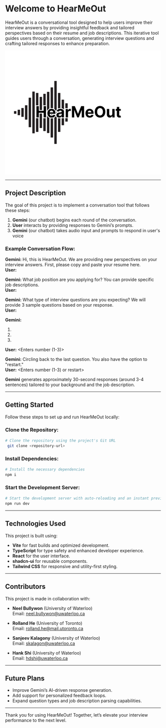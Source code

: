 # Welcome to HearMeOut

HearMeOut is a conversational tool designed to help users improve their interview answers by providing insightful feedback and tailored perspectives based on their resume and job descriptions. This iterative tool guides users through a conversation, generating interview questions and crafting tailored responses to enhance preparation.

![](HearMeOut.png)

---

## Project Description

The goal of this project is to implement a conversation tool that follows these steps:

1. **Gemini** (our chatbot) begins each round of the conversation.
2. **User** interacts by providing responses to Gemini’s prompts.
3. **Gemini** (our chatbot) takes audio input and prompts to respond in user's voice

### Example Conversation Flow:

**Gemini:** Hi, this is HearMeOut. We are providing new perspectives on your interview answers. First, please copy and paste your resume here.  
**User:** <Enters resume>

**Gemini:** What job position are you applying for? You can provide specific job descriptions.  
**User:** <Enters job>

**Gemini:** What type of interview questions are you expecting? We will provide 3 sample questions based on your response.  
**User:** <Enter question type>

**Gemini:**
1. <Question1>  
2. <Question2>  
3. <Question3>  
**User:** <Enters number (1-3)>

**Gemini:** Circling back to the last question. You also have the option to "restart."  
**User:** <Enters number (1-3) or restart>

**Gemini** generates approximately 30-second responses (around 3-4 sentences) tailored to your background and the job description.

- - -

## Getting Started

Follow these steps to set up and run HearMeOut locally:

### Clone the Repository:
```sh
# Clone the repository using the project's Git URL
 git clone <repository-url>
```

### Install Dependencies:
```sh
# Install the necessary dependencies
npm i
```

### Start the Development Server:
```sh
# Start the development server with auto-reloading and an instant preview
npm run dev
```

---

## Technologies Used

This project is built using:

- **Vite** for fast builds and optimized development.
- **TypeScript** for type safety and enhanced developer experience.
- **React** for the user interface.
- **shadcn-ui** for reusable components.
- **Tailwind CSS** for responsive and utility-first styling.

---

## Contributors

This project is made in collaboration with:

- **Neel Bullywon** (University of Waterloo)  
  Email: [neel.bullywon@uwaterloo.ca](mailto:neel.bullywon@uwaterloo.ca)

- **Rolland He** (University of Toronto)  
  Email: [rolland.he@mail.utoronto.ca](mailto:rolland.he@mail.utoronto.ca)

- **Sanjeev Kalagony** (University of Waterloo)   
  Email: [skalagon@uwaterloo.ca](mailto:skalagon@uwaterloo.ca)

- **Hank Shi** (University of Waterloo)  
  Email: [hdshi@uwaterloo.ca](mailto:hdshi@uwaterloo.ca)

---

## Future Plans 

- Improve Gemini’s AI-driven response generation.
- Add support for personalized feedback loops.
- Expand question types and job description parsing capabilities.

---

Thank you for using HearMeOut! Together, let’s elevate your interview performance to the next level.

